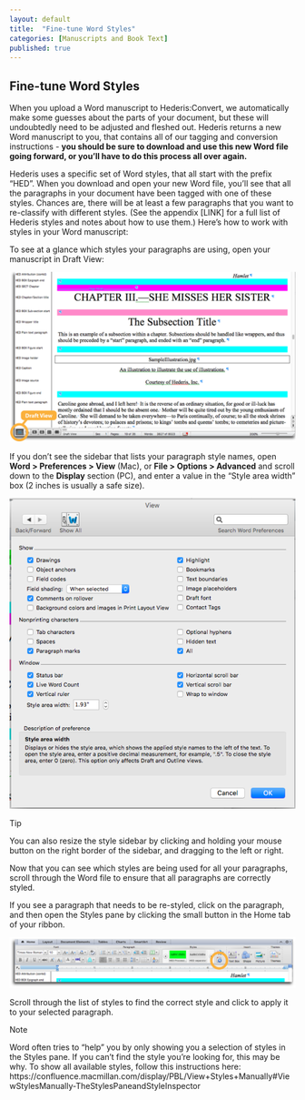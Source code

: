 ```yaml
---
layout: default
title:  "Fine-tune Word Styles"
categories: [Manuscripts and Book Text]
published: true
---
```


<section data-type="chapter" class="hsecchapter" data-hederis-type="hsecchapter" id="pxQvekZhL"><h1 data-hederis-type="hblkchaptitle" class="hblkchaptitle" id="pc4cDvfLu">Fine-tune Word Styles</h1>
    <p class="hblkp" data-hederis-type="hblkp" id="pjMmSOday">When you upload a Word manuscript to Hederis:Convert, we automatically make some guesses about the parts of your document, but these will undoubtedly need to be adjusted and fleshed out. Hederis returns a new Word manuscript to you, that contains all of our tagging and conversion instructions - <strong id="p7gqbboPW">you should be sure to download and use this new Word file going forward, or you&#8217;ll have to do this process all over again.</strong></p>
    <p class="hblkp" data-hederis-type="hblkp" id="pTJnOwutW">Hederis uses a specific set of Word styles, that all start with the prefix &#8220;HED&#8221;. When you download and open your new Word file, you&#8217;ll see that all the paragraphs in your document have been tagged with one of these styles. Chances are, there will be at least a few paragraphs that you want to re-classify with different styles. (See the appendix [LINK] for a full list of Hederis styles and notes about how to use them.) Here&#8217;s how to work with styles in your Word manuscript:</p>
    <p class="hblkp" data-hederis-type="hblkp" id="pIuvLl6HR">To see at a glance which styles your paragraphs are using, open your manuscript in Draft View:</p>
    <img data-hederis-type="hblkimg" class="hblkimg" id="pGZDzPEfb" src="/images/stylesidebar1-callouts-01.png"/>
    <p class="hblkp" data-hederis-type="hblkp" id="p1oXBZKnB">If you don&#8217;t see the sidebar that lists your paragraph style names, open <strong id="p2kb0CRAO">Word &gt; Preferences &gt; View</strong> (Mac), or <strong id="pFReIPbQv">File &gt; Options &gt; Advanced</strong> and scroll down to the <strong id="pERFz0Fur">Display</strong> section (PC), and enter a value in the &#8220;Style area width&#8221; box (2 inches is usually a safe size).</p>
    <img data-hederis-type="hblkimg" class="hblkimg" id="pWpuX3SP3" src="/images/stylesidebar4.png"/>
    <aside class="hwprbox box" data-hederis-type="hwprboxstart" id="px2utCN0V" data-type="sidebar"><p class="hblktype" data-hederis-type="hblktype" id="ptHVEz8O3">Tip</p>
    <p class="hblkp" data-hederis-type="hblkp" id="pSxFCYb4N">You can also resize the style sidebar by clicking and holding your mouse button on the right border of the sidebar, and dragging to the left or right.</p>
    </aside>
    <p class="hblkp" data-hederis-type="hblkp" id="pvnRvpL4a">Now that you can see which styles are being used for all your paragraphs, scroll through the Word file to ensure that all paragraphs are correctly styled.</p>
    <p class="hblkp" data-hederis-type="hblkp" id="pDPNHBoXz">If you see a paragraph that needs to be re-styled, click on the paragraph, and then open the Styles pane by clicking the small button in the Home tab of your ribbon.</p>
    <img data-hederis-type="hblkimg" class="hblkimg" id="p2wQ1GM39" src="/images/stylespane1-01.png"/>
    <p class="hblkp" data-hederis-type="hblkp" id="pjziYpcXq">Scroll through the list of styles to find the correct style and click to apply it to your selected paragraph.</p>
    <aside class="hwprbox box" data-hederis-type="hwprboxstart" id="pfSDhRM00" data-type="sidebar"><p class="hblktype" data-hederis-type="hblktype" id="pupvszeJH">Note</p>
    <p class="hblkp" data-hederis-type="hblkp" id="pRNB4CpaA">Word often tries to &#8220;help&#8221; you by only showing you a selection of styles in the Styles pane. If you can&#8217;t find the style you&#8217;re looking for, this may be why. To show all available styles, follow this instructions here: https://confluence.macmillan.com/display/PBL/View+Styles+Manually#ViewStylesManually-TheStylesPaneandStyleInspector</p>
    </aside>
    </section>
    